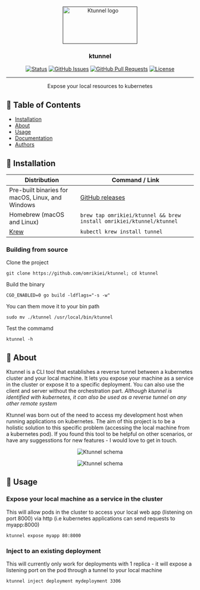 <p align="center">
  <a href="" rel="noopener">
 <img width=200px height=100px src="./ktunnel-logo/cover.png" alt="Ktunnel logo"></a>
</p>

<h3 align="center">ktunnel</h3>

<div align="center">

  [![Status](https://img.shields.io/badge/status-active-success.svg)]() 
  [![GitHub Issues](https://img.shields.io/github/issues/omrikiei/ktunnel.svg)](https://github.com/omrikiei/ktunnel/issues)
  [![GitHub Pull Requests](https://img.shields.io/github/issues-pr/omrikiei/ktunnel.svg)](https://github.com/omrikiei/ktunnel/pulls)
  [![License](https://img.shields.io/badge/license-MIT-blue.svg)](https://opensource.org/licenses/MIT)

</div>

---

<p align="center">Expose your local resources to kubernetes
    <br> 
</p>

## 📝 Table of Contents
- [Installation](#installation)
- [About](#about)
- [Usage](#usage)
- [Documentation](./docs/index.md)
- [Authors](https://github.com/omrikiei/ktunnel/contributors)

## 🏁 Installation <a name = "installation"></a>
| Distribution                                        | Command / Link                                                                          |
|-----------------------------------------------------|-----------------------------------------------------------------------------------------|
| Pre-built binaries for macOS, Linux, and Windows    | [GitHub releases](https://github.com/omrikiei/ktunnel/releases)                         |
| Homebrew  (macOS and Linux)                         | `brew tap omrikiei/ktunnel && brew install omrikiei/ktunnel/ktunnel`                                     |
| [Krew](https://krew.sigs.k8s.io/)                   | `kubectl krew install tunnel`                                                           |

### Building from source

Clone the project
```
git clone https://github.com/omrikiei/ktunnel; cd ktunnel
```
Build the binary
```
CGO_ENABLED=0 go build -ldflags="-s -w"
```
You can them move it to your bin path
```
sudo mv ./ktunnel /usr/local/bin/ktunnel
```
Test the commamd
```
ktunnel -h
```

## 🧐 About <a name = "about"></a>
Ktunnel is a CLI tool that establishes a reverse tunnel between a kubernetes cluster and your local machine.
It lets you expose your machine as a service in the cluster or expose it to a specific deployment. 
You can also use the client and server without the orchestration part.
*Although ktunnel is identified with kubernetes, it can also be used as a reverse tunnel on any other remote system*

Ktunnel was born out of the need to access my development host when running applications on kubernetes. 
The aim of this project is to be a holistic solution to this specific problem (accessing the local machine from a kubernetes pod).
If you found this tool to be helpful on other scenarios, or have any suggesstions for new features - I would love to get in touch.

<p align="center">
<img src="./docs/request_sequence.png" alt="Ktunnel schema">
</p>

<p align="center">
<img src="./docs/ktunnel diagram.png" alt="Ktunnel schema">
</p>

## 🎈 Usage <a name="usage"></a>
### Expose your local machine as a service in the cluster
This will allow pods in the cluster to access your local web app (listening on port 8000) via 
http (i.e kubernetes applications can send requests to myapp:8000)
```bash
ktunnel expose myapp 80:8000
```

### Inject to an existing deployment
This will currently only work for deployments with 1 replica - it will expose a listening port on the pod through a tunnel to your local machine
```bash
ktunnel inject deployment mydeployment 3306
``` 


